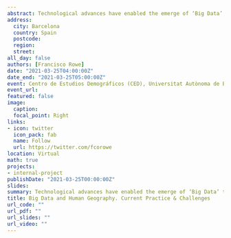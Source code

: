 ```yaml
---
abstract: Technological advances have enabled the emerge of ‘Big Data’ through the production, processing, analysis and storage of large volumes of digital data. Data that could not previously be stored or used to be captured using analog devices can now be digitally recorded. This chapter identifies and discusses the existing and future challenges and opportunities of Big Data for human geography. Big Data offer high geographic and temporal granularity, extensive coverage and instant information to transform our understanding of human interactions and our social world. At the same time, Big Data present major epistemological, methodological and ethical challenges which need to be addressed to realise these opportunities. I identify the key challenges and actions for the future of human geography emerging from the use of Big Data.
address:
  city: Barcelona
  country: Spain
  postcode: 
  region: 
  street: 
all_day: false
authors: [Francisco Rowe]
date: "2021-03-25T04:00:00Z"
date_end: "2021-03-25T05:00:00Z"
event: Centro de Estudios Demográficos (CED), Universitat Autònoma de Barcelona 
event_url: 
featured: false
image:
  caption: 
  focal_point: Right
links:
- icon: twitter
  icon_pack: fab
  name: Follow
  url: https://twitter.com/fcorowe
location: Virtual
math: true
projects:
- internal-project
publishDate: "2021-03-25T00:00:00Z"
slides: 
summary: Technological advances have enabled the emerge of ‘Big Data’ through the production, processing, analysis and storage of large volumes of digital data. Data that could not previously be stored or used to be captured using analog devices can now be digitally recorded. This chapter identifies and discusses the existing and future challenges and opportunities of Big Data for human geography. Big Data offer high geographic and temporal granularity, extensive coverage and instant information to transform our understanding of human interactions and our social world. At the same time, Big Data present major epistemological, methodological and ethical challenges which need to be addressed to realise these opportunities. I identify the key challenges and actions for the future of human geography emerging from the use of Big Data.
title: Big Data and Human Geography. Current Practice & Challenges
url_code: ""
url_pdf: ""
url_slides: ""
url_video: ""
---
```

